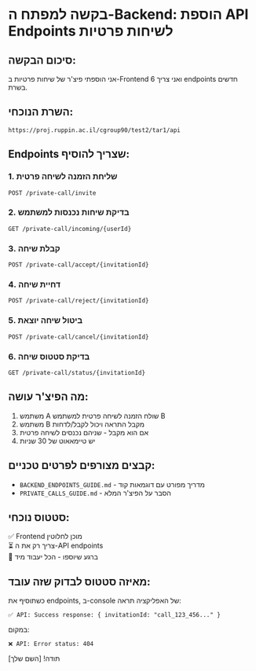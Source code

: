 # בקשה למפתח ה-Backend: הוספת API Endpoints לשיחות פרטיות

## סיכום הבקשה:
אני הוספתי פיצ'ר של שיחות פרטיות ב-Frontend ואני צריך 6 endpoints חדשים בשרת.

## השרת הנוכחי:
```
https://proj.ruppin.ac.il/cgroup90/test2/tar1/api
```

## Endpoints שצריך להוסיף:

### 1. שליחת הזמנה לשיחה פרטית
```
POST /private-call/invite
```

### 2. בדיקת שיחות נכנסות למשתמש  
```
GET /private-call/incoming/{userId}
```

### 3. קבלת שיחה
```
POST /private-call/accept/{invitationId}
```

### 4. דחיית שיחה
```
POST /private-call/reject/{invitationId}
```

### 5. ביטול שיחה יוצאת
```
POST /private-call/cancel/{invitationId}
```

### 6. בדיקת סטטוס שיחה
```
GET /private-call/status/{invitationId}
```

## מה הפיצ'ר עושה:
1. משתמש A שולח הזמנה לשיחה פרטית למשתמש B
2. משתמש B מקבל התראה ויכול לקבל/לדחות
3. אם הוא מקבל - שניהם נכנסים לשיחה פרטית
4. יש טיימאאוט של 30 שניות

## קבצים מצורפים לפרטים טכניים:
- `BACKEND_ENDPOINTS_GUIDE.md` - מדריך מפורט עם דוגמאות קוד
- `PRIVATE_CALLS_GUIDE.md` - הסבר על הפיצ'ר המלא

## סטטוס נוכחי:
✅ Frontend מוכן לחלוטין  
⏳ צריך רק את ה-API endpoints  
🎯 ברגע שיוספו - הכל יעבוד מיד  

## מאיזה סטטוס לבדוק שזה עובד:
כשתוסיף את endpoints, ב-console של האפליקציה תראה:
```
✅ API: Success response: { invitationId: "call_123_456..." }
```
במקום:
```
❌ API: Error status: 404
```

תודה!
[השם שלך] 
